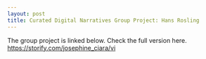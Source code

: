 ```yaml
---
layout: post
title: Curated Digital Narratives Group Project: Hans Rosling
---
```


The group project is linked below.
Check the full version here.
https://storify.com/josephine_ciara/vi